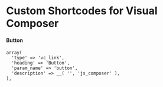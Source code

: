 # Custom Shortcodes for Visual Composer

#### Button
```
array(
  'type' => 'vc_link',
  'heading' => 'Button',
  'param_name' => 'button',
  'description' => __( '', 'js_composer' ),
),
```